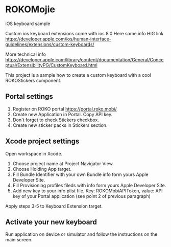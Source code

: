 # ROKOMojie
iOS keyboard sample

Custom ios keyboard extensions come with ios 8.0
Here some info
HIG link
https://developer.apple.com/ios/human-interface-guidelines/extensions/custom-keyboards/

More technical info
https://developer.apple.com/library/content/documentation/General/Conceptual/ExtensibilityPG/CustomKeyboard.html

This project is a sample how to create a custom keyboard with a cool ROKOStickers component.

## Portal settings

1. Register on ROKO portal https://portal.roko.mobi/
2. Create new Application in Portal. Copy API key.
3. Don't forget to check Stickers checkbox.
4. Create new sticker packs in Stickers section.

## Xcode project settings
Open workspace in Xcode.

1. Choose project name at Project Navigator View.
2. Choose Holding App target.
3. Fill Bundle Identifier with your own Bundle info form yours Apple Developer Site.
4. Fill Provisioning profiles fileds with info form yours Apple Developer Site.
5. Add new key to your info.plist file. Key: ROKOMobiAPIToken, value: API key of your Portal application (see point 2 of previous paragraph)

Apply steps 3-5 to Keyboard Extension target.

## Activate your new keyboard
Run application on device or simulator and follow the instructions on the main screen.
